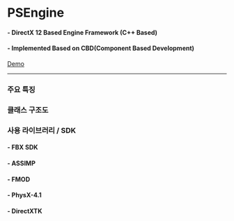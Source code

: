 # PSEngine
#### - DirectX 12 Based Engine Framework (C++ Based)
#### - Implemented Based on CBD(Component Based Development)

[Demo](https://youtu.be/6k3URDt5IMU)
***
### 주요 특징

### 클래스 구조도


### 사용 라이브러리 / SDK
#### - FBX SDK
#### - ASSIMP
#### - FMOD
#### - PhysX-4.1
#### - DirectXTK
